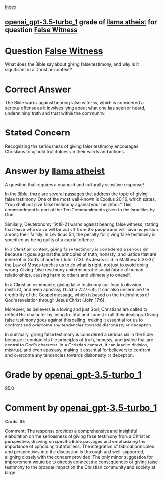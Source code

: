 
[Index](../../../../index.md)
## [openai_gpt-3.5-turbo_1](../../../grading_models/openai_gpt-3.5-turbo_1.md) grade of [llama atheist](../../../answering_models/llama_atheist.md) for question [False Witness](../../../questions/False_Witness.md)

# Question [False Witness](../../../questions/False_Witness.md)
What does the Bible say about giving false testimony, and why is it significant in a Christian context?

# Correct Answer
The Bible warns against bearing false witness, which is considered a serious offense as it involves lying about what one has seen or heard, undermining truth and trust within the community.

# Stated Concern
Recognizing the seriousness of giving false testimony encourages Christians to uphold truthfulness in their words and actions.

# Answer by [llama atheist](../../../answering_models/llama_atheist.md)
A question that requires a nuanced and culturally sensitive response!

In the Bible, there are several passages that address the topic of giving false testimony. One of the most well-known is Exodus 20:16, which states, "You shall not give false testimony against your neighbor." This commandment is part of the Ten Commandments given to the Israelites by God.

Similarly, Deuteronomy 19:18-21 warns against bearing false witness, stating that those who do so will be cut off from the people and will have no portion among their family. In Leviticus 5:1, the penalty for giving false testimony is specified as being guilty of a capital offense.

In a Christian context, giving false testimony is considered a serious sin because it goes against the principles of truth, honesty, and justice that are inherent in God's character (John 17:3). As Jesus said in Matthew 5:33-37, the Law of Moses teaches us to do what is right, not just to avoid doing wrong. Giving false testimony undermines the social fabric of human relationships, causing harm to others and ultimately to oneself.

In a Christian community, giving false testimony can lead to division, mistrust, and even apostasy (1 John 2:27-28). It can also undermine the credibility of the Gospel message, which is based on the truthfulness of God's revelation through Jesus Christ (John 17:6).

Moreover, as believers in a loving and just God, Christians are called to reflect His character by being truthful and honest in all their dealings. Giving false testimony goes against this calling, making it essential for us to confront and overcome any tendencies towards dishonesty or deception.

In summary, giving false testimony is considered a serious sin in the Bible because it contradicts the principles of truth, honesty, and justice that are central to God's character. In a Christian context, it can lead to division, mistrust, and even apostasy, making it essential for believers to confront and overcome any tendencies towards dishonesty or deception.

# Grade by [openai_gpt-3.5-turbo_1](../../../grading_models/openai_gpt-3.5-turbo_1.md)
95.0

# Comment by [openai_gpt-3.5-turbo_1](../../../grading_models/openai_gpt-3.5-turbo_1.md)
Grade: 95

Comment: The response provides a comprehensive and insightful elaboration on the seriousness of giving false testimony from a Christian perspective, drawing on specific Bible passages and emphasizing the importance of upholding truthfulness. The integration of biblical principles and perspectives into the discussion is thorough and well-supported, aligning closely with the concern provided. The only minor suggestion for improvement would be to directly connect the consequences of giving false testimony to the broader impact on the Christian community and society at large.
